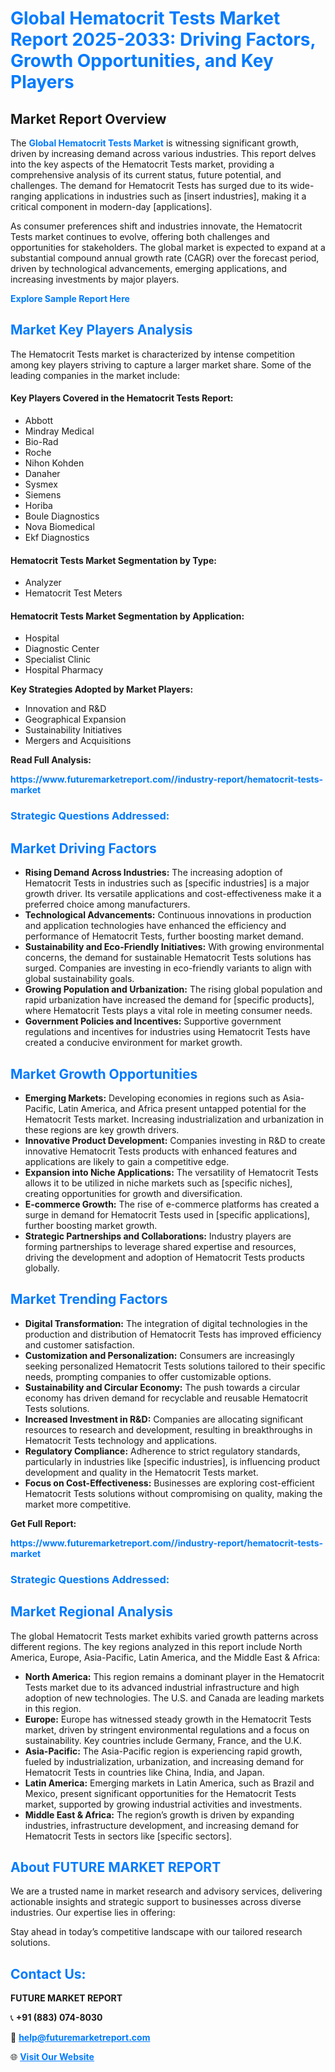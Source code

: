 <h1 style="color: #007BFF;">Global Hematocrit Tests Market Report 2025-2033: Driving Factors, Growth Opportunities, and Key Players</h1>

<section id="overview">
<h2>Market Report Overview</h2>
<p>The <a href="https://www.futuremarketreport.com//industry-report/hematocrit-tests-market" style="color: #007BFF; text-decoration: none;"><strong>Global Hematocrit Tests Market</strong></a> is witnessing significant growth, driven by increasing demand across various industries. This report delves into the key aspects of the Hematocrit Tests market, providing a comprehensive analysis of its current status, future potential, and challenges. The demand for Hematocrit Tests has surged due to its wide-ranging applications in industries such as [insert industries], making it a critical component in modern-day [applications].</p>
<p>As consumer preferences shift and industries innovate, the Hematocrit Tests market continues to evolve, offering both challenges and opportunities for stakeholders. The global market is expected to expand at a substantial compound annual growth rate (CAGR) over the forecast period, driven by technological advancements, emerging applications, and increasing investments by major players.</p>
</section>

<section id="overview">
<p><a href="https://www.futuremarketreport.com//request-sample/reportId=78207" style="color: #007BFF; text-decoration: none;"><strong>Explore Sample Report Here</strong></a></p>
</section>

<section id="key-players">
<h2 style="color: #007BFF;">Market Key Players Analysis</h2>
<p>The Hematocrit Tests market is characterized by intense competition among key players striving to capture a larger market share. Some of the leading companies in the market include:</p>
<h4>Key Players Covered in the Hematocrit Tests Report:</h4>
<ul><li>Abbott</li><li>Mindray Medical</li><li>Bio-Rad</li><li>Roche</li><li>Nihon Kohden</li><li>Danaher</li><li>Sysmex</li><li>Siemens</li><li>Horiba</li><li>Boule Diagnostics</li><li>Nova Biomedical</li><li>Ekf Diagnostics</li></ul>
<h4>Hematocrit Tests Market Segmentation by Type:</h4>
<ul><li>Analyzer</li><li>Hematocrit Test Meters</li></ul>

<h4>Hematocrit Tests Market Segmentation by Application:</h4>
<ul><li>Hospital</li><li>Diagnostic Center</li><li>Specialist Clinic</li><li>Hospital Pharmacy</li></ul>
<p><strong>Key Strategies Adopted by Market Players:</strong></p>
<ul>
<li>Innovation and R&D</li>
<li>Geographical Expansion</li>
<li>Sustainability Initiatives</li>
<li>Mergers and Acquisitions</li>
</ul>
</section>

<section>
<p><strong>Read Full Analysis: </strong></p><a href="https://www.futuremarketreport.com//industry-report/hematocrit-tests-market" style="color: #007BFF; text-decoration: none;"><strong>https://www.futuremarketreport.com//industry-report/hematocrit-tests-market</strong></a>
<h3 style="color: #007BFF;">Strategic Questions Addressed:</h3>
</section>

<section id="driving-factors">
<h2 style="color: #007BFF;">Market Driving Factors</h2>
<ul>
<li><strong>Rising Demand Across Industries:</strong> The increasing adoption of Hematocrit Tests in industries such as [specific industries] is a major growth driver. Its versatile applications and cost-effectiveness make it a preferred choice among manufacturers.</li>
<li><strong>Technological Advancements:</strong> Continuous innovations in production and application technologies have enhanced the efficiency and performance of Hematocrit Tests, further boosting market demand.</li>
<li><strong>Sustainability and Eco-Friendly Initiatives:</strong> With growing environmental concerns, the demand for sustainable Hematocrit Tests solutions has surged. Companies are investing in eco-friendly variants to align with global sustainability goals.</li>
<li><strong>Growing Population and Urbanization:</strong> The rising global population and rapid urbanization have increased the demand for [specific products], where Hematocrit Tests plays a vital role in meeting consumer needs.</li>
<li><strong>Government Policies and Incentives:</strong> Supportive government regulations and incentives for industries using Hematocrit Tests have created a conducive environment for market growth.</li>
</ul>
</section>

<section id="growth-opportunities">
<h2 style="color: #007BFF;">Market Growth Opportunities</h2>
<ul>
<li><strong>Emerging Markets:</strong> Developing economies in regions such as Asia-Pacific, Latin America, and Africa present untapped potential for the Hematocrit Tests market. Increasing industrialization and urbanization in these regions are key growth drivers.</li>
<li><strong>Innovative Product Development:</strong> Companies investing in R&D to create innovative Hematocrit Tests products with enhanced features and applications are likely to gain a competitive edge.</li>
<li><strong>Expansion into Niche Applications:</strong> The versatility of Hematocrit Tests allows it to be utilized in niche markets such as [specific niches], creating opportunities for growth and diversification.</li>
<li><strong>E-commerce Growth:</strong> The rise of e-commerce platforms has created a surge in demand for Hematocrit Tests used in [specific applications], further boosting market growth.</li>
<li><strong>Strategic Partnerships and Collaborations:</strong> Industry players are forming partnerships to leverage shared expertise and resources, driving the development and adoption of Hematocrit Tests products globally.</li>
</ul>
</section>

<section id="trending-factors">
<h2 style="color: #007BFF;">Market Trending Factors</h2>
<ul>
<li><strong>Digital Transformation:</strong> The integration of digital technologies in the production and distribution of Hematocrit Tests has improved efficiency and customer satisfaction.</li>
<li><strong>Customization and Personalization:</strong> Consumers are increasingly seeking personalized Hematocrit Tests solutions tailored to their specific needs, prompting companies to offer customizable options.</li>
<li><strong>Sustainability and Circular Economy:</strong> The push towards a circular economy has driven demand for recyclable and reusable Hematocrit Tests solutions.</li>
<li><strong>Increased Investment in R&D:</strong> Companies are allocating significant resources to research and development, resulting in breakthroughs in Hematocrit Tests technology and applications.</li>
<li><strong>Regulatory Compliance:</strong> Adherence to strict regulatory standards, particularly in industries like [specific industries], is influencing product development and quality in the Hematocrit Tests market.</li>
<li><strong>Focus on Cost-Effectiveness:</strong> Businesses are exploring cost-efficient Hematocrit Tests solutions without compromising on quality, making the market more competitive.</li>
</ul>
</section>

<section>
<p><strong>Get Full Report: </strong></p><a href="https://www.futuremarketreport.com//industry-report/hematocrit-tests-market" style="color: #007BFF; text-decoration: none;"><strong>https://www.futuremarketreport.com//industry-report/hematocrit-tests-market</strong></a>
<h3 style="color: #007BFF;">Strategic Questions Addressed:</h3>
</section>


<section id="regional-analysis">
<h2 style="color: #007BFF;">Market Regional Analysis</h2>
<p>The global Hematocrit Tests market exhibits varied growth patterns across different regions. The key regions analyzed in this report include North America, Europe, Asia-Pacific, Latin America, and the Middle East & Africa:</p>
<ul>
<li><strong>North America:</strong> This region remains a dominant player in the Hematocrit Tests market due to its advanced industrial infrastructure and high adoption of new technologies. The U.S. and Canada are leading markets in this region.</li>
<li><strong>Europe:</strong> Europe has witnessed steady growth in the Hematocrit Tests market, driven by stringent environmental regulations and a focus on sustainability. Key countries include Germany, France, and the U.K.</li>
<li><strong>Asia-Pacific:</strong> The Asia-Pacific region is experiencing rapid growth, fueled by industrialization, urbanization, and increasing demand for Hematocrit Tests in countries like China, India, and Japan.</li>
<li><strong>Latin America:</strong> Emerging markets in Latin America, such as Brazil and Mexico, present significant opportunities for the Hematocrit Tests market, supported by growing industrial activities and investments.</li>
<li><strong>Middle East & Africa:</strong> The region’s growth is driven by expanding industries, infrastructure development, and increasing demand for Hematocrit Tests in sectors like [specific sectors].</li>
</ul>
</section>

<footer>
<h2 style="color: #007BFF;">About FUTURE MARKET REPORT</h2>
<p>We are a trusted name in market research and advisory services, delivering actionable insights and strategic support to businesses across diverse industries. Our expertise lies in offering:</p>

<p>Stay ahead in today’s competitive landscape with our tailored research solutions.</p>

<h2 style="color: #007BFF;">Contact Us:</h2>
<p><strong>FUTURE MARKET REPORT</strong></p>
<p>📞 <strong>+91 (883) 074-8030</strong></p>
<p>📧 <strong><a href="mailto:help@futuremarketreport.com" style="color: #007BFF;">help@futuremarketreport.com</a></strong></p>
<p>🌐 <strong><a href="https://www.futuremarketreport.com/" style="color: #007BFF;">Visit Our Website</a></strong></p>
</footer>